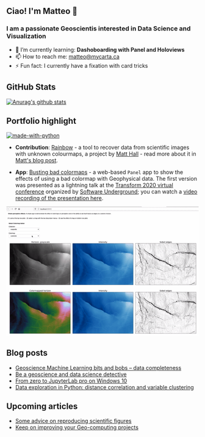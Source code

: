 ## Ciao! I'm Matteo 👋

### I am a passionate Geoscientis interested in Data Science and Visualization

- 🌱 I’m currently learning: **Dashoboarding with Panel and Holoviews**
- 📫 How to reach me: matteo@mycarta.ca
- ⚡ Fun fact: I currently have a fixation with card tricks

## GitHub Stats
[![Anurag's github stats](https://github-readme-stats.vercel.app/api?username=mycarta&theme=blue-green&show_icons=true&custom_title= )](https://github.com/anuraghazra/github-readme-stats&count_private=true)

## Portfolio highlight
 [![made-with-python](https://img.shields.io/badge/Made%20with-Python-1f425f.svg)](https://www.python.org/)
- **Contribution**: [Rainbow](https://github.com/mycarta/rainbow) - a tool to recover data from scientific images with unknown colourmaps, a project by [Matt Hall](https://github.com/kwinkunks/) - read more about it in [Matt's blog post](https://agilescientific.com/blog/2017/5/31/unweaving-the-rainbow).

- **App**: [Busting bad colormaps](https://mybinder.org/v2/gh/mycarta/Colormap-distorsions-Panel-app/master?urlpath=%2Fpanel%2FDemonstrate_colormap_distortions_interactive_Panel) - a web-based `Panel` app to show the effects of using a bad colormap with Geophysical data.  The first version was presented as a lightning talk at the [Transform 2020 virtual conference](https://transform2020.sched.com/) organized by [Software Underground](https://softwareunderground.org/); you can watch a [video recording of the presentation here](https://www.youtube.com/watch?v=rUbvueIF5f8&t=510s).

<img src="https://github.com/mycarta/Colormap-distorsions-Panel-app/blob/master/for%20readme/new_gif.gif" width="800">

## Blog posts
- [Geoscience Machine Learning bits and bobs – data completeness](https://mycarta.wordpress.com/2020/09/19/geoscience-machine-learning-bits-and-bobs-data-completeness/)
- [Be a geoscience and data science detective](https://mycarta.wordpress.com/2020/09/16/be-a-geoscience-and-data-science-detective/)
- [From zero to JupyterLab pro on Windows 10](https://mycarta.wordpress.com/2019/07/09/from-zero-to-jupyterlab-pro-on-windows-10/)
- [Data exploration in Python: distance correlation and variable clustering](https://mycarta.wordpress.com/2019/04/10/data-exploration-in-python-distance-correlation-and-variable-clustering/)

## Upcoming articles
- [Some advice on reproducing scientific figures](https://github.com/softwareunderground/52things/blob/master/chapters/Niccoli_3.md)
- [Keep on improving your Geo-computing projects](https://github.com/softwareunderground/52things/blob/master/chapters/Niccoli_2.md)

